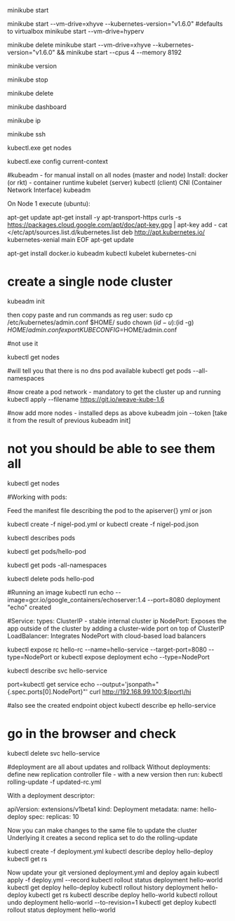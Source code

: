minikube start

minikube start --vm-drive=xhyve --kubernetes-version="v1.6.0"
#defaults to virtualbox
minikube start --vm-drive=hyperv

minikube delete
minikube start --vm-drive=xhyve --kubernetes-version="v1.6.0" && minikube start --cpus 4 --memory 8192

minikube  version

minikube stop

minikube delete

minikube  dashboard

minikube ip

minikube ssh

kubectl.exe get nodes

kubectl.exe config current-context

#kubeadm - for manual install on all nodes (master and node)
Install:
docker (or rkt) - container runtime
kubelet (server)
kubectl (client)
CNI (Container Network Interface)
kubeadm

On Node 1 execute (ubuntu):

apt-get update
apt-get install -y apt-transport-https
curls -s https://packages.cloud.google.com/apt/doc/apt-key.gpg | apt-key add -
cat <<EOF >/etc/apt/sources.list.d/kubernetes.list
deb http://apt.kubernetes.io/ kubernetes-xenial main
EOF
apt-get update

apt-get install docker.io kubeadm kubectl kubelet kubernetes-cni

# create a single node cluster
kubeadm init

then copy paste and run commands as reg user:
sudo cp /etc/kubernetes/admin.conf $HOME/
sudo chown $(id -u):$(id -g) $HOME/admin.conf
export KUBECONFIG=$HOME/admin.conf

#not use it

kubectl get nodes

#will tell you that there is no dns pod available
kubectl get pods --all-namespaces

#now create a pod network - mandatory to get the cluster up and running
kubectl apply --filename https://git.io/weave-kube-1.6

#now add more nodes - installed deps as above
kubeadm join --token [take it from the result of previous kubeadm init]

# not you should be able to see them all
kubectl get nodes


#Working with pods:

Feed the manifest file describing the pod to the apiserver{} yml or json

kubectl create -f nigel-pod.yml
or
kubectl create -f nigel-pod.json

kubectl describes pods

kubectl get pods/hello-pod

kubectl get pods -all-namespaces

kubectl delete pods hello-pod

#Running an image
kubectl run echo --image=gcr.io/google_containers/echoserver:1.4 --port=8080
deployment "echo" created

#Service: types:
ClusterIP - stable internal cluster ip
NodePort: Exposes the app outside of the cluster by adding a cluster-wide port on top of ClusterIP
LoadBalancer: Integrates NodePort with cloud-based load balancers

kubectl expose rc hello-rc --name=hello-service --target-port=8080 --type=NodePort
or
kubectl expose deployment echo --type=NodePort

kubectl describe svc hello-service

port=kubectl get service echo --output='jsonpath="{.spec.ports[0].NodePort}"'
curl http://192.168.99.100:$(port)/hi

#also see the created endpoint object
kubectl describe ep hello-service

# go in the browser and check

kubectl delete svc hello-service

#deployment
are all about updates and rollback
Without deployments:
define new replication controller file - with a new version then run:
kubectl rolling-update -f updated-rc.yml

With a deployment descriptor:

apiVersion: 
extensions/v1beta1
kind: Deployment
metadata:
 name: hello-deploy
spec:
 replicas: 10
 
Now you can make changes to the same file to update the cluster
Underlying it creates a second replica set to do the rolling-update

kubectl create -f deployment.yml
kubectl describe deploy hello-deploy
kubectl get rs

Now update your git versioned deployment.yml and deploy again
kubectl apply -f deploy.yml --record
kubectl rollout status deployment hello-world
kubectl get deploy hello-deploy
kubectl rollout history deployment hello-deploy
kubectl get rs
kubectl describe deploy hello-world
kubectl rollout undo deployment hello-world --to-revision=1
kubectl get deploy
kubectl rollout status deployment hello-world
